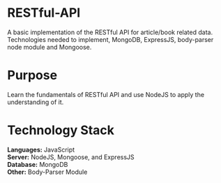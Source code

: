# RESTful-API
A basic implementation of the RESTful API for article/book related data. 
Technologies needed to implement, MongoDB,  ExpressJS, body-parser node module and Mongoose.

# Purpose
Learn the fundamentals of RESTful API and use NodeJS to apply the understanding of it.

# Technology Stack  
**Languages:** JavaScript  
**Server:** NodeJS, Mongoose, and ExpressJS  
**Database:** MongoDB  
**Other:** Body-Parser Module
